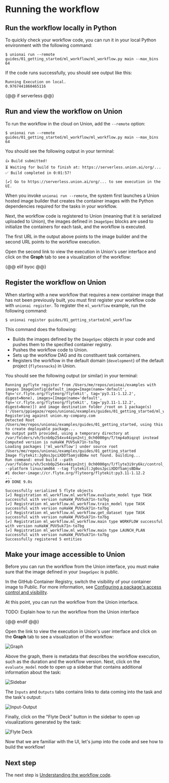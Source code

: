 # Running the workflow

## Run the workflow locally in Python

To quickly check your workflow code, you can run it in your local Python environment with the following command:

```{code-block} shell
$ unionai run --remote guides/01_getting_started/ml_workflow/ml_workflow.py main --max_bins 64
```

If the code runs successfully, you should see output like this:

```{code-block} shell
Running Execution on local.
0.9767441860465116
```

{@@ if serverless @@}

## Run and view the workflow on Union

To run the workflow in the cloud on Union, add the `--remote` option:

```{code-block} shell
$ unionai run --remote guides/01_getting_started/ml_workflow/ml_workflow.py main --max_bins 64
```

You should see the following output in your terminal:

```{code-block} shell
👍 Build submitted!
⏳ Waiting for build to finish at: https://serverless.union.ai/org/...
✅ Build completed in 0:01:57!

[✔] Go to https://serverless.union.ai/org/... to see execution in the UI.
```

When you invoke `unionai run --remote`, the system first launches a Union hosted image builder that creates the container images with the Python dependencies required for the tasks in your workflow.

Next, the workflow code is registered to Union (meaning that it is serialized uploaded to Union),
the images defined in `ImageSpec` blocks are used to initialize the containers for each task, and the workflow is executed.

The first URL in the output above points to the image builder and the second URL points to the workflow execution.

Open the second link to view the execution in Union's user interface and click on the **Graph** tab
to see a visualization of the workflow:

{@@ elif byoc @@}

## Register the workflow on Union

When starting with a new workflow that requires a new container image that has not been previously built, you must first register your workflow code with `unionai register`. To register the `ml_workflow` example, run the following command:

```{code-block} shell
$ unionai register guides/01_getting_started/ml_workflow
```

This command does the following:

* Builds the images defined by the `ImageSpec` objects in your code and pushes them to the specified container registry.
* Pushes the workflow code to Union.
* Sets up the workflow DAG and its constituent task containers.
* Registers the workflow in the default domain (`development`) of the default project (`flytesnacks`) in Union.

You should see the following output (or similar) in your terminal:

```{code-block} shell
Running pyflyte register from /Users/me/repos/unionai/examples with images ImageConfig(default_image=Image(name='default', fqn='cr.flyte.org/flyteorg/flytekit', tag='py3.11-1.12.2', digest=None), images=[Image(name='default', fqn='cr.flyte.org/flyteorg/flytekit', tag='py3.11-1.12.2', digest=None)]) and image destination folder /root on 1 package(s) ('/Users/ppiegaze/repos/unionai/examples/guides/01_getting_started/ml_workflow',)
Registering against union.my-company.com
Detected Root /Users/me/repos/unionai/examples/guides/01_getting_started, using this to create deployable package...
No output path provided, using a temporary directory at /var/folders/vh/5cnb0p254xv44zpn2ntj_0ch0000gn/T/tmp4a9iqzqt instead
Computed version is nuHakW_PUV5uk71n-to7bg
Loading packages ['ml_workflow'] under source root /Users/me/repos/unionai/examples/guides/01_getting_started
Image flytekit:Jg0osJpciXDDf5amjsBDAw not found. building...
Run command: envd build --path /var/folders/vh/5cnb0p254xv44zpn2ntj_0ch0000gn/T/flyte3i9ry6kc/control_plane_metadata/local_flytekit/03f65b09b7ea32403f5e7673ebae1993  --platform linux/amd64 --tag flytekit:Jg0osJpciXDDf5amjsBDAw
#1 docker-image://cr.flyte.org/flyteorg/flytekit:py3.11-1.12.2
...
#9 DONE 9.0s

Successfully serialized 5 flyte objects
[✔] Registration ml_workflow.ml_workflow.evaluate_model type TASK successful with version nuHakW_PUV5uk71n-to7bg
[✔] Registration ml_workflow.ml_workflow.train_model type TASK successful with version nuHakW_PUV5uk71n-to7bg
[✔] Registration ml_workflow.ml_workflow.get_dataset type TASK successful with version nuHakW_PUV5uk71n-to7bg
[✔] Registration ml_workflow.ml_workflow.main type WORKFLOW successful with version nuHakW_PUV5uk71n-to7bg
[✔] Registration ml_workflow.ml_workflow.main type LAUNCH_PLAN successful with version nuHakW_PUV5uk71n-to7bg
Successfully registered 5 entities
```

## Make your image accessible to Union

Before you can run the workflow from the Union interface, you must make sure that the image defined in your `ImageSpec` is public.

In the GitHub Container Registry, switch the visibility of your container image to Public. For more information, see [Configuring a package's access control and visibility](https://docs.github.com/en/packages/learn-github-packages/configuring-a-packages-access-control-and-visibility.md#about-inheritance-of-access-permissions-and-visibility).

At this point, you can run the workflow from the Union interface.

TODO: Explain how to run the workflow from the Union interface

{@@ endif @@}

Open the link to view the execution in Union's user interface and click on the **Graph** tab
to see a visualization of the workflow:

![Graph](/_static/images/getting-started-graph.jpg)

Above the graph, there is metadata that describes the workflow execution, such as the
duration and the workflow version. Next, click on the `evaluate_model` node to open up a
sidebar that contains additional information about the task:

![Sidebar](/_static/images/getting-started-full-sidebar.jpg)

The `Inputs` and `Outputs` tabs contains links to data coming into the task and the
task's output:

![Input-Output](/_static/images/getting-started-input-output.jpg)

Finally, click on the "Flyte Deck" button in the sidebar to open up visualizations generated
by the task:

![Flyte Deck](/_static/images/getting-started-flyte-deck.jpg)

Now that we are familiar with the UI, let's jump into the code and see how to build the
workflow!

## Next step

The next step is [Understanding the workflow code](understanding-the-workflow-code).
